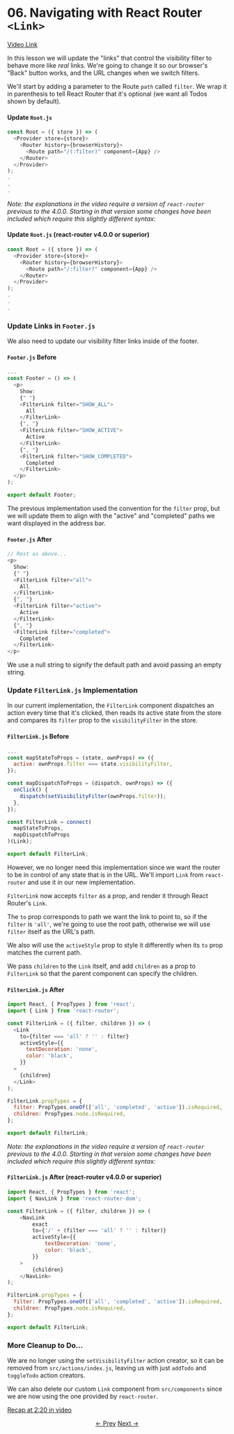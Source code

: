 # 06. Navigating with React Router `<Link>`
[Video Link](https://egghead.io/lessons/javascript-redux-navigating-with-react-router-link?series=building-react-applications-with-idiomatic-redux)

In this lesson we will update the "links" that control the visibility filter to behave more like _real_ links. We're going to change it so our browser's "Back" button works, and the URL changes when we switch filters.

We'll start by adding a parameter to the Route `path` called `filter`. We wrap it in parenthesis to tell React Router that it's optional (we want all Todos shown by default).

#### Update `Root.js`
```javascript
const Root = ({ store }) => (
  <Provider store={store}>
    <Router history={browserHistory}>
      <Route path="/(:filter)" component={App} />
    </Router>
  </Provider>
);
.
.
.
```

_Note: the explanations in the video require a version of `react-router` previous to the 4.0.0. Starting in that version some changes have been included which require this slightly different syntax:_

#### Update `Root.js` (react-router v4.0.0 or superior)
```javascript
const Root = ({ store }) => (
  <Provider store={store}>
    <Router history={browserHistory}>
      <Route path="/:filter?" component={App} />
    </Router>
  </Provider>
);
.
.
.
```

### Update Links in `Footer.js`
We also need to update our visibility filter links inside of the footer.

#### `Footer.js` Before
```javascript
...
const Footer = () => (
  <p>
    Show:
    {" "}
    <FilterLink filter="SHOW_ALL">
      All
    </FilterLink>
    {", "}
    <FilterLink filter="SHOW_ACTIVE">
      Active
    </FilterLink>
    {", "}
    <FilterLink filter="SHOW_COMPLETED">
      Completed
    </FilterLink>
  </p>
);

export default Footer;
```

The previous implementation used the convention for the `filter` prop, but we will update them to align with the "active" and "completed" paths we want displayed in the address bar.

#### `Footer.js` After
```javascript
// Rest as above...
<p>
  Show:
  {" "}
  <FilterLink filter="all">
    All
  </FilterLink>
  {", "}
  <FilterLink filter="active">
    Active
  </FilterLink>
  {", "}
  <FilterLink filter="completed">
    Completed
  </FilterLink>
</p>
```

We use a null string to signify the default path and avoid passing an empty string.

### Update `FilterLink.js` Implementation
In our current implementation, the `FilterLink` component dispatches an action every time that it's clicked, then reads its active state from the store and compares its `filter` prop to the `visibilityFilter` in the store.

#### `FilterLink.js` Before
```javascript
...
const mapStateToProps = (state, ownProps) => ({
  active: ownProps.filter === state.visibilityFilter,
});

const mapDispatchToProps = (dispatch, ownProps) => ({
  onClick() {
    dispatch(setVisibilityFilter(ownProps.filter));
  },
});

const FilterLink = connect(
  mapStateToProps,
  mapDispatchToProps
)(Link);

export default FilterLink;
```

However, we no longer need this implementation since we want the router to be in control of any state that is in the URL. We'll import `Link` from `react-router` and use it in our new implementation.

`FilterLink` now accepts `filter` as a prop, and render it through React Router's `Link`.

The `to` prop corresponds to path we want the link to point to, so if the `filter` is `'all'`, we're going to use the root path, otherwise we will use `filter` itself as the URL's path.

We also will use the `activeStyle` prop to style it differently when its `to` prop matches the current path.

We pass `children` to the `Link` itself, and add `children` as a prop to `FilterLink` so that the parent component can specify the children.

#### `FilterLink.js` After
```javascript
import React, { PropTypes } from 'react';
import { Link } from 'react-router';

const FilterLink = ({ filter, children }) => (
  <Link
    to={filter === 'all' ? '' : filter}
    activeStyle={{
      textDecoration: 'none',
      color: 'black',
    }}
  >
    {children}
  </Link>
);

FilterLink.propTypes = {
  filter: PropTypes.oneOf(['all', 'completed', 'active']).isRequired,
  children: PropTypes.node.isRequired,
};

export default FilterLink;
```

_Note: the explanations in the video require a version of `react-router` previous to the 4.0.0. Starting in that version some changes have been included which require this slightly different syntax:_

#### `FilterLink.js` After (react-router v4.0.0 or superior)
```javascript
import React, { PropTypes } from 'react';
import { NavLink } from 'react-router-dom';

const FilterLink = ({ filter, children }) => (
    <NavLink
        exact
        to={'/' + (filter === 'all' ? '' : filter)}
        activeStyle={{
            textDecoration: 'none',
            color: 'black',
        }}
    >
        {children}
    </NavLink>
);

FilterLink.propTypes = {
  filter: PropTypes.oneOf(['all', 'completed', 'active']).isRequired,
  children: PropTypes.node.isRequired,
};

export default FilterLink;
```


### More Cleanup to Do...
We are no longer using the `setVisibilityFilter` action creator, so it can be removed from `src/actions/index.js`, leaving us with just `addTodo` and `toggleTodo` action creators.

We can also delete our custom `Link` component from `src/components` since we are now using the one provided by `react-router`.

[Recap at 2:20 in video](https://egghead.io/lessons/javascript-redux-navigating-with-react-router-link?series=building-react-applications-with-idiomatic-redux)


<p align="center">
<a href="./05-Adding_React_Router_to_the_Project.md"><- Prev</a>
<a href="./07-Filtering_Redux_State_with_React_Router_Params.md">Next -></a>
</p>
